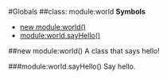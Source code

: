 #Globals
<a name="module_world"></a>
##class: module:world
**Symbols**

  * [new module:world()](#module_world)
* [module:world.sayHello()](#module_world#sayHello)

<a name="module_world"></a>
##new module:world()
A class that says hello!

<a name="module_world#sayHello"></a>
###module:world.sayHello()
Say hello.

